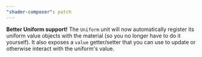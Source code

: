 ```yaml
---
"shader-composer": patch
---
```


**Better Uniform support!** The `Uniform` unit will now automatically register its uniform value objects with the material (so you no longer have to do it yourself). It also exposes a `value` getter/setter that you can use to update or otherwise interact with the uniform's value.
